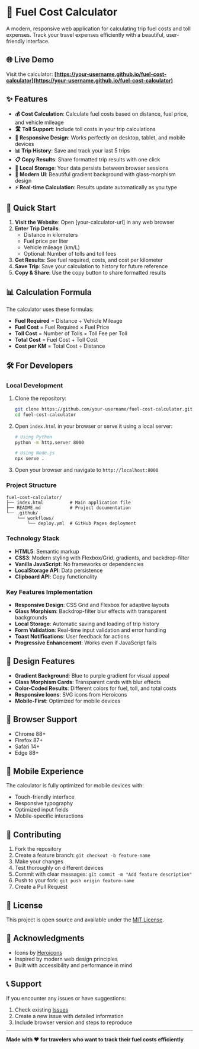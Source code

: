 # 🚗 Fuel Cost Calculator

A modern, responsive web application for calculating trip fuel costs and toll expenses. Track your travel expenses efficiently with a beautiful, user-friendly interface.

## 🌐 Live Demo

Visit the calculator: **[https://your-username.github.io/fuel-cost-calculator](https://your-username.github.io/fuel-cost-calculator)**

## ✨ Features

- **💰 Cost Calculation**: Calculate fuel costs based on distance, fuel price, and vehicle mileage
- **🛣️ Toll Support**: Include toll costs in your trip calculations
- **📱 Responsive Design**: Works perfectly on desktop, tablet, and mobile devices
- **📊 Trip History**: Save and track your last 5 trips
- **📋 Copy Results**: Share formatted trip results with one click
- **💾 Local Storage**: Your data persists between browser sessions
- **🎨 Modern UI**: Beautiful gradient background with glass-morphism design
- **⚡ Real-time Calculation**: Results update automatically as you type

## 🚀 Quick Start

1. **Visit the Website**: Open [your-calculator-url] in any web browser
2. **Enter Trip Details**:
   - Distance in kilometers
   - Fuel price per liter
   - Vehicle mileage (km/L)
   - Optional: Number of tolls and toll fees
3. **Get Results**: See fuel required, costs, and cost per kilometer
4. **Save Trip**: Save your calculation to history for future reference
5. **Copy & Share**: Use the copy button to share formatted results

## 📊 Calculation Formula

The calculator uses these formulas:

- **Fuel Required** = Distance ÷ Vehicle Mileage
- **Fuel Cost** = Fuel Required × Fuel Price
- **Toll Cost** = Number of Tolls × Toll Fee per Toll
- **Total Cost** = Fuel Cost + Toll Cost
- **Cost per KM** = Total Cost ÷ Distance

## 🛠️ For Developers

### Local Development

1. Clone the repository:
   ```bash
   git clone https://github.com/your-username/fuel-cost-calculator.git
   cd fuel-cost-calculator
   ```

2. Open `index.html` in your browser or serve it using a local server:
   ```bash
   # Using Python
   python -m http.server 8000
   
   # Using Node.js
   npx serve .
   ```

3. Open your browser and navigate to `http://localhost:8000`

### Project Structure

```
fuel-cost-calculator/
├── index.html          # Main application file
├── README.md           # Project documentation
└── .github/
    └── workflows/
        └── deploy.yml  # GitHub Pages deployment
```

### Technology Stack

- **HTML5**: Semantic markup
- **CSS3**: Modern styling with Flexbox/Grid, gradients, and backdrop-filter
- **Vanilla JavaScript**: No frameworks or dependencies
- **LocalStorage API**: Data persistence
- **Clipboard API**: Copy functionality

### Key Features Implementation

- **Responsive Design**: CSS Grid and Flexbox for adaptive layouts
- **Glass Morphism**: Backdrop-filter blur effects with transparent backgrounds
- **Local Storage**: Automatic saving and loading of trip history
- **Form Validation**: Real-time input validation and error handling
- **Toast Notifications**: User feedback for actions
- **Progressive Enhancement**: Works even if JavaScript fails

## 🎨 Design Features

- **Gradient Background**: Blue to purple gradient for visual appeal
- **Glass Morphism Cards**: Transparent cards with blur effects
- **Color-Coded Results**: Different colors for fuel, toll, and total costs
- **Responsive Icons**: SVG icons from Heroicons
- **Mobile-First**: Optimized for mobile devices

## 🌟 Browser Support

- Chrome 88+
- Firefox 87+
- Safari 14+
- Edge 88+

## 📱 Mobile Experience

The calculator is fully optimized for mobile devices with:
- Touch-friendly interface
- Responsive typography
- Optimized input fields
- Mobile-specific interactions

## 🤝 Contributing

1. Fork the repository
2. Create a feature branch: `git checkout -b feature-name`
3. Make your changes
4. Test thoroughly on different devices
5. Commit with clear messages: `git commit -m "Add feature description"`
6. Push to your fork: `git push origin feature-name`
7. Create a Pull Request

## 📄 License

This project is open source and available under the [MIT License](LICENSE).

## 🙏 Acknowledgments

- Icons by [Heroicons](https://heroicons.com/)
- Inspired by modern web design principles
- Built with accessibility and performance in mind

## 📞 Support

If you encounter any issues or have suggestions:

1. Check existing [Issues](https://github.com/your-username/fuel-cost-calculator/issues)
2. Create a new issue with detailed information
3. Include browser version and steps to reproduce

---

**Made with ❤️ for travelers who want to track their fuel costs efficiently**